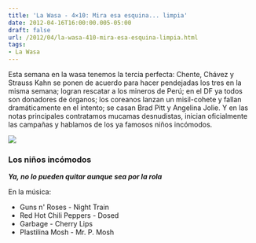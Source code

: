 ```yaml
---
title: 'La Wasa - 4×10: Mira esa esquina... limpia'
date: 2012-04-16T16:00:00.005-05:00
draft: false
url: /2012/04/la-wasa-410-mira-esa-esquina-limpia.html
tags: 
- La Wasa
---
```


Esta semana en la wasa tenemos la tercia perfecta: Chente, Chávez y Strauss Kahn se ponen de acuerdo para hacer pendejadas los tres en la misma semana; logran rescatar a los mineros de Perú; en el DF ya todos son donadores de órganos; los coreanos lanzan un misil-cohete y fallan dramáticamente en el intento; se casan Brad Pitt y Angelina Jolie. Y en las notas principales contratamos mucamas desnudistas, inician oficialmente las campañas y hablamos de los ya famosos niños incómodos.

  

[![](https://lh3.ggpht.com/-o8QSxZjFe44/UKG4UnCg6kI/AAAAAAAACCY/Wp5r6EokeR0/s1600/dominique_strauss_kahn.jpg)](http://3.bp.blogspot.com/-o8QSxZjFe44/UKG4UnCg6kI/AAAAAAAACCY/Wp5r6EokeR0/s1600/dominique_strauss_kahn.jpg)

  
  

### Los niños incómodos

  

**_Ya, no lo pueden quitar aunque sea por la rola_**

  
  

En la música:

*   Guns n' Roses - Night Train
*   Red Hot Chili Peppers - Dosed
*   Garbage - Cherry Lips
*   Plastilina Mosh - Mr. P. Mosh